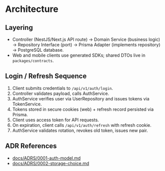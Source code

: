 # Architecture

## Layering
- Controller (NestJS/Next.js API route) → Domain Service (business logic) → Repository Interface (port) → Prisma Adapter (implements repository) → PostgreSQL database.
- Web and mobile clients use generated SDKs; shared DTOs live in `packages/contracts`.

## Login / Refresh Sequence
1. Client submits credentials to `/api/v1/auth/login`.
2. Controller validates payload, calls AuthService.
3. AuthService verifies user via UserRepository and issues tokens via TokenService.
4. Tokens stored in secure cookies (web) + refresh record persisted via Prisma.
5. Client uses access token for API requests.
6. On expiration, client calls `/api/v1/auth/refresh` with refresh cookie.
7. AuthService validates rotation, revokes old token, issues new pair.

## ADR References
- [docs/ADRS/0001-auth-model.md](ADRS/0001-auth-model.md)
- [docs/ADRS/0002-storage-choice.md](ADRS/0002-storage-choice.md)
